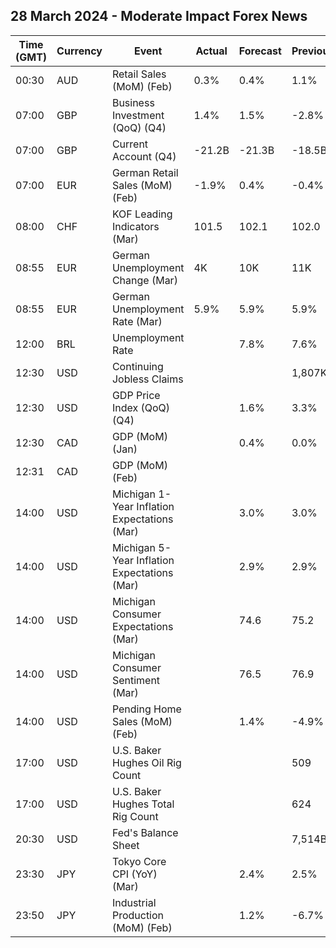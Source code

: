 ## 28 March 2024 - Moderate Impact Forex News

| Time (GMT) | Currency | Event | Actual | Forecast | Previous |
|------|----------|-------|--------|----------|----------|
| 00:30 | AUD | Retail Sales (MoM) (Feb) | 0.3% | 0.4% | 1.1% |
| 07:00 | GBP | Business Investment (QoQ) (Q4) | 1.4% | 1.5% | -2.8% |
| 07:00 | GBP | Current Account (Q4) | -21.2B | -21.3B | -18.5B |
| 07:00 | EUR | German Retail Sales (MoM) (Feb) | -1.9% | 0.4% | -0.4% |
| 08:00 | CHF | KOF Leading Indicators (Mar) | 101.5 | 102.1 | 102.0 |
| 08:55 | EUR | German Unemployment Change (Mar) | 4K | 10K | 11K |
| 08:55 | EUR | German Unemployment Rate (Mar) | 5.9% | 5.9% | 5.9% |
| 12:00 | BRL | Unemployment Rate |  | 7.8% | 7.6% |
| 12:30 | USD | Continuing Jobless Claims |  |  | 1,807K |
| 12:30 | USD | GDP Price Index (QoQ) (Q4) |  | 1.6% | 3.3% |
| 12:30 | CAD | GDP (MoM) (Jan) |  | 0.4% | 0.0% |
| 12:31 | CAD | GDP (MoM) (Feb) |  |  |  |
| 14:00 | USD | Michigan 1-Year Inflation Expectations (Mar) |  | 3.0% | 3.0% |
| 14:00 | USD | Michigan 5-Year Inflation Expectations (Mar) |  | 2.9% | 2.9% |
| 14:00 | USD | Michigan Consumer Expectations (Mar) |  | 74.6 | 75.2 |
| 14:00 | USD | Michigan Consumer Sentiment (Mar) |  | 76.5 | 76.9 |
| 14:00 | USD | Pending Home Sales (MoM) (Feb) |  | 1.4% | -4.9% |
| 17:00 | USD | U.S. Baker Hughes Oil Rig Count |  |  | 509 |
| 17:00 | USD | U.S. Baker Hughes Total Rig Count |  |  | 624 |
| 20:30 | USD | Fed's Balance Sheet |  |  | 7,514B |
| 23:30 | JPY | Tokyo Core CPI (YoY) (Mar) |  | 2.4% | 2.5% |
| 23:50 | JPY | Industrial Production (MoM) (Feb) |  | 1.2% | -6.7% |
